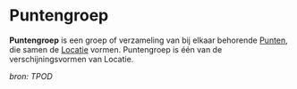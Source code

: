# Puntengroep

**Puntengroep** is een groep of verzameling van bij elkaar behorende [Punten](#begrip-punt), die samen de [Locatie](#begrip-locatie) vormen. 
Puntengroep is één van de verschijningsvormen van Locatie.

*bron: TPOD*
